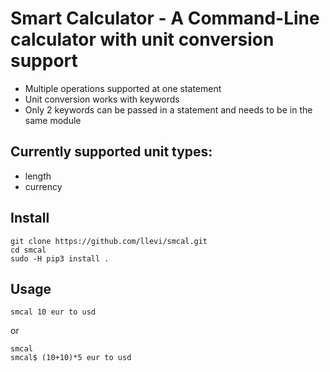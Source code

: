 # Smart Calculator - A Command-Line calculator with unit conversion support

- Multiple operations supported at one statement
- Unit conversion works with keywords
- Only 2 keywords can be passed in a statement and needs to be in the same module

## Currently supported unit types:
- length
- currency

## Install 
```
git clone https://github.com/llevi/smcal.git
cd smcal
sudo -H pip3 install .
```

## Usage
`smcal 10 eur to usd`

or

```
smcal
smcal$ (10+10)*5 eur to usd
```
